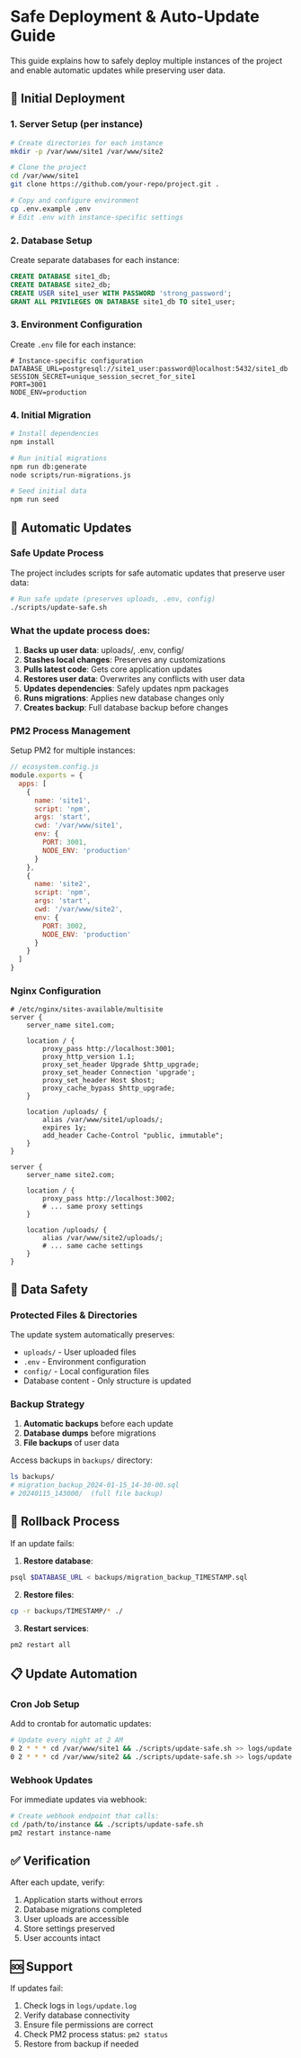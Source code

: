 # Safe Deployment & Auto-Update Guide

This guide explains how to safely deploy multiple instances of the project and enable automatic updates while preserving user data.

## 🚀 Initial Deployment

### 1. Server Setup (per instance)

```bash
# Create directories for each instance
mkdir -p /var/www/site1 /var/www/site2

# Clone the project
cd /var/www/site1
git clone https://github.com/your-repo/project.git .

# Copy and configure environment
cp .env.example .env
# Edit .env with instance-specific settings
```

### 2. Database Setup

Create separate databases for each instance:
```sql
CREATE DATABASE site1_db;
CREATE DATABASE site2_db;
CREATE USER site1_user WITH PASSWORD 'strong_password';
GRANT ALL PRIVILEGES ON DATABASE site1_db TO site1_user;
```

### 3. Environment Configuration

Create `.env` file for each instance:
```env
# Instance-specific configuration
DATABASE_URL=postgresql://site1_user:password@localhost:5432/site1_db
SESSION_SECRET=unique_session_secret_for_site1
PORT=3001
NODE_ENV=production
```

### 4. Initial Migration

```bash
# Install dependencies
npm install

# Run initial migrations
npm run db:generate
node scripts/run-migrations.js

# Seed initial data
npm run seed
```

## 🔄 Automatic Updates

### Safe Update Process

The project includes scripts for safe automatic updates that preserve user data:

```bash
# Run safe update (preserves uploads, .env, config)
./scripts/update-safe.sh
```

### What the update process does:

1. **Backs up user data**: uploads/, .env, config/
2. **Stashes local changes**: Preserves any customizations
3. **Pulls latest code**: Gets core application updates
4. **Restores user data**: Overwrites any conflicts with user data
5. **Updates dependencies**: Safely updates npm packages
6. **Runs migrations**: Applies new database changes only
7. **Creates backup**: Full database backup before changes

### PM2 Process Management

Setup PM2 for multiple instances:

```javascript
// ecosystem.config.js
module.exports = {
  apps: [
    {
      name: 'site1',
      script: 'npm',
      args: 'start',
      cwd: '/var/www/site1',
      env: {
        PORT: 3001,
        NODE_ENV: 'production'
      }
    },
    {
      name: 'site2',
      script: 'npm',
      args: 'start', 
      cwd: '/var/www/site2',
      env: {
        PORT: 3002,
        NODE_ENV: 'production'
      }
    }
  ]
}
```

### Nginx Configuration

```nginx
# /etc/nginx/sites-available/multisite
server {
    server_name site1.com;
    
    location / {
        proxy_pass http://localhost:3001;
        proxy_http_version 1.1;
        proxy_set_header Upgrade $http_upgrade;
        proxy_set_header Connection 'upgrade';
        proxy_set_header Host $host;
        proxy_cache_bypass $http_upgrade;
    }
    
    location /uploads/ {
        alias /var/www/site1/uploads/;
        expires 1y;
        add_header Cache-Control "public, immutable";
    }
}

server {
    server_name site2.com;
    
    location / {
        proxy_pass http://localhost:3002;
        # ... same proxy settings
    }
    
    location /uploads/ {
        alias /var/www/site2/uploads/;
        # ... same cache settings
    }
}
```

## 🔐 Data Safety

### Protected Files & Directories

The update system automatically preserves:
- `uploads/` - User uploaded files
- `.env` - Environment configuration
- `config/` - Local configuration files
- Database content - Only structure is updated

### Backup Strategy

1. **Automatic backups** before each update
2. **Database dumps** before migrations
3. **File backups** of user data

Access backups in `backups/` directory:
```bash
ls backups/
# migration_backup_2024-01-15_14-30-00.sql
# 20240115_143000/  (full file backup)
```

## 🚨 Rollback Process

If an update fails:

1. **Restore database**:
```bash
psql $DATABASE_URL < backups/migration_backup_TIMESTAMP.sql
```

2. **Restore files**:
```bash
cp -r backups/TIMESTAMP/* ./
```

3. **Restart services**:
```bash
pm2 restart all
```

## 📋 Update Automation

### Cron Job Setup

Add to crontab for automatic updates:
```bash
# Update every night at 2 AM
0 2 * * * cd /var/www/site1 && ./scripts/update-safe.sh >> logs/update.log 2>&1
0 2 * * * cd /var/www/site2 && ./scripts/update-safe.sh >> logs/update.log 2>&1
```

### Webhook Updates

For immediate updates via webhook:
```bash
# Create webhook endpoint that calls:
cd /path/to/instance && ./scripts/update-safe.sh
pm2 restart instance-name
```

## ✅ Verification

After each update, verify:
1. Application starts without errors
2. Database migrations completed
3. User uploads are accessible
4. Store settings preserved
5. User accounts intact

## 🆘 Support

If updates fail:
1. Check logs in `logs/update.log`
2. Verify database connectivity
3. Ensure file permissions are correct
4. Check PM2 process status: `pm2 status`
5. Restore from backup if needed